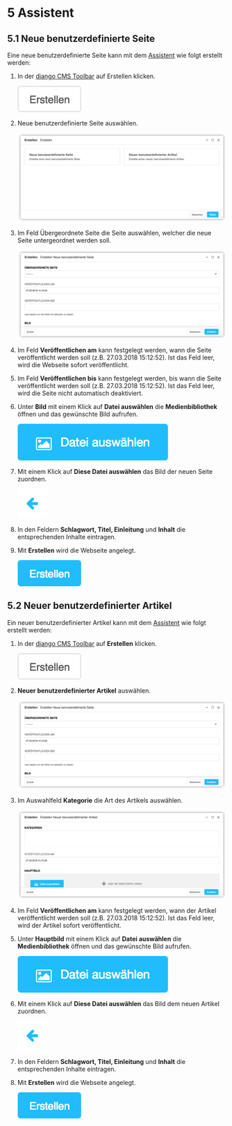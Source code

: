 <a name="5-assistent">5 Assistent</a>
====

<a name="5-1-neue-benutzerdefinierte-seite">5.1 Neue benutzerdefinierte Seite</a>
-----
Eine neue benutzerdefinierte Seite kann mit dem [Assistent](./grundlagen.md#1-4-assistent) wie folgt erstellt werden:

  1. In der [django CMS Toolbar](./grundlagen.md#1-1-django-cms-toolbar) auf Erstellen klicken.
      
      ![Erstellen](../screenshots/Bildschirmfoto_Erstellen.png)
   
  2. Neue benutzerdefinierte Seite auswählen.
      
      ![Wizard](../screenshots/Bildschirmfoto_Wizard.png)
   
  3. Im Feld Übergeordnete Seite die Seite auswählen, welcher die neue Seite untergeordnet werden soll.
      
      ![Neue_benutzerdefinierte_Seite](../screenshots/Bildschirmfoto_Neue_benutzerdefinierte_Seite.png)
   
  4. Im Feld **Veröffentlichen am** kann festgelegt werden, wann die Seite veröffentlicht werden soll (z.B. 27.03.2018 15:12:52). Ist das Feld leer, wird die Webseite sofort veröffentlicht.
  5. Im Feld **Veröffentlichen bis** kann festgelegt werden, bis wann die Seite veröffentlicht werden soll (z.B. 27.03.2018 15:12:52). Ist das Feld leer, wird die Seite nicht automatisch deaktiviert.
  6. Unter **Bild** mit einem Klick auf **Datei auswählen** die **Medienbibliothek** öffnen und das gewünschte Bild aufrufen.
      
      ![Datei_auswÑhlen](../screenshots/Bildschirmfoto_Datei_auswaehlen.png)
   
  7. Mit einem Klick auf **Diese Datei auswählen** das Bild der neuen Seite zuordnen.
      
      ![Datei_auswÑhlen](../screenshots/Bildschirmfoto_Diese_Datei_auswaehlen.png)
   
  8. In den Feldern **Schlagwort, Titel, Einleitung** und **Inhalt** die entsprechenden Inhalte eintragen.
  9. Mit **Erstellen** wird die Webseite angelegt.
      
      ![Datei_auswÑhlen](../screenshots/Bildschirmfoto_Erstellen_Blau.png)

<a name="5-2-neuer-benutzerdefinierter-artikel">5.2 Neuer benutzerdefinierter Artikel</a>
-----
Ein neuer benutzerdefinierter Artikel kann mit dem [Assistent](./grundlagen.md#1-4-assistent) wie folgt erstellt werden:

  1. In der [django CMS Toolbar](./grundlagen.md#1-1-django-cms-toolbar) auf **Erstellen** klicken.
      
      ![Erstellen](../screenshots/Bildschirmfoto_Erstellen.png)
   
  2. **Neuer benutzerdefinierter Artikel** auswählen.
      
      ![Seite](../screenshots/Bildschirmfoto_Neue_benutzerdefinierte_Seite.png)
   
  3. Im Auswahlfeld **Kategorie** die Art des Artikels auswählen.
      
      ![Artikel](../screenshots/Bildschirmfoto_Neuer_benutzerdefinierter_Artikel.png)
   
  4. Im Feld **Veröffentlichen am** kann festgelegt werden, wann der Artikel veröffentlicht werden soll (z.B. 27.03.2018 15:12:52). Ist das Feld leer, wird der Artikel sofort veröffentlicht.
  5. Unter **Hauptbild** mit einem Klick auf **Datei auswählen** die **Medienbibliothek** öffnen und das gewünschte Bild aufrufen.
      
      ![Datei_auswaehlen](../screenshots/Bildschirmfoto_Datei_auswaehlen.png)
   
  6. Mit einem Klick auf **Diese Datei auswählen** das Bild dem neuen Artikel zuordnen.

      ![Diese Datei auswÑhlen.png](../screenshots/Bildschirmfoto_Diese_Datei_auswaehlen.png)
   
  7. In den Feldern **Schlagwort, Titel, Einleitung** und **Inhalt** die entsprechenden Inhalte eintragen.
  8. Mit **Erstellen** wird die Webseite angelegt.
  
      ![Erstellen Blau](../screenshots/Bildschirmfoto_Erstellen_Blau.png)
